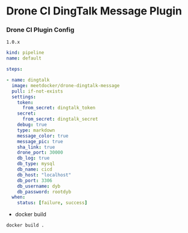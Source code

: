 # Drone CI DingTalk Message Plugin

### Drone CI Plugin Config
`1.0.x`
```yaml
kind: pipeline
name: default

steps:

- name: dingtalk
  image: meetdocker/drone-dingtalk-message
  pull: if-not-exists
  settings:
    token:
      from_secret: dingtalk_token
    secret:
      from_secret: dingtalk_secret
    debug: true
    type: markdown
    message_color: true
    message_pic: true
    sha_link: true
    drone_port: 30000
    db_log: true
    db_type: mysql
    db_name: cicd
    db_host: "localhost"
    db_port: 3306
    db_username: dyb
    db_password: rootdyb
  when:
    status: [failure, success]
```

- docker build
```shell
docker build .
```